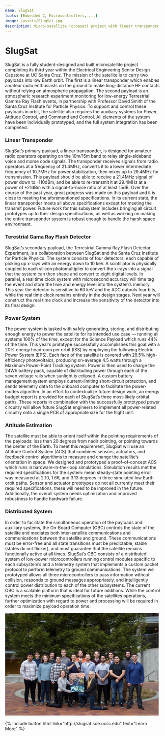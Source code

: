 ```yaml
---
name: SlugSat
tools: [Embedded C, Microcontrollers, ...]
image: /assets/SlugSat.jpg
description: Micro-satellite (cubesat) project with linear transponder and particle physics experiment.
---
```


# SlugSat

SlugSat is a fully student-designed and built microsatellite project completing its third year within the Electrical Engineering Senior Design Capstone at UC Santa Cruz. The mission of the satellite is to carry two payloads into low Earth orbit. The first is a linear transponder which enables amateur radio enthusiasts on the ground to make long-distance HF contacts without relying on atmospheric propagation. The second payload is an atmospheric research experiment monitoring for low-energy Terrestrial Gamma Ray Flash events, in partnership with Professor David Smith of the Santa Cruz Institute for Particle Physics. To support and control these payloads in orbit, the satellite also requires the auxiliary systems for Power, Attitude Control, and Command and Control. All elements of the system have been individually prototyped, and the full system integration has been completed. 

### Linear Transponder 

SlugSat’s primary payload, a linear transponder, is designed for amateur radio operators operating on the 10m/15m band to relay single-sideband voice and morse code signals. The transponder receives signals from radio operators at a frequency of 21.4MHz, converts it to a lower intermediate frequency of 10.7MHz for power stabilization, then mixes up to 29.4MHz for transmission. This payload should be able to receive a 21.4MHz signal of power down to -110dBm, and be able to re-transmit it at 29.4MHz at a power of +21dBm with a signal-to-noise ratio of at least 15dB. Over the course of the past year, great progress was made on this payload and it is close to meeting the aforementioned specifications. In its current state, the linear transponder meets all above specifications except for meeting the transmit power. Future work for this subsystem includes bringing all circuit prototypes up to their design specifications, as well as working on making the entire transponder system is robust enough to handle the harsh space environment.

### Terestrial Gama Ray Flash Detector

SlugSat’s secondary payload, the Terrestrial Gamma Ray Flash Detector Experiment, is a collaboration between SlugSat and the Santa Cruz Institute for Particle Physics. The system consists of four detectors, each capable of picking up x-rays with an energy down to 10 keV. A scintillator is physically coupled to each silicon photomultiplier to convert the x-rays into a signal that the system can then shape and convert to eight digital levels. In parallel, a real time clock system with microsecond accuracy will time tag the event and store the time and energy level into the system’s memory. This year the detector is sensitive to 60 keV and the ADC outputs four bits, while the real time clock remains entirely in the design stages. Next year will construct the real time clock and increase the sensitivity of the detector into its final design. 

### Power System

The power system is tasked with safely generating, storing, and distributing enough energy to power the satellite for its intended use case — running all systems 100% of the time, except for the Science Payload which runs 44% of the time. This year’s prototype successfully accomplishes this goal with a 20% energy headroom per orbit (ISS) by employing the following Electric Power System (EPS). Each face of the satellite is covered with 29.5% high-efficiency photovoltaics, producing on-average 4.5 watts through a Maximum Power-Point Tracking system. Power is then used to charge the 24Wh battery pack, capable of distributing power through each of the seven voltage rails when sunlight is eclipsed. A custom battery management system employs current-limiting short-circuit protection, and sends telemetry data to the onboard computer to facilitate the power-modes algorithm. In an effort to contextualize future design work, an energy budget report is provided for each of SlugSat’s three most-likely orbital paths. These reports in combination with the successfully prototyped power circuitry will allow future SlugSat engineers to implement all power-related circuitry onto a single PCB of appropriate size for the flight unit. 

### Attitude Estimation

The satellite must be able to orient itself within the pointing requirements of the payloads: less than 20 degrees from nadir pointing, or pointing towards the center of the Earth. To meet this requirement, SlugSat will use an Attitude Control System (ACS) that combines sensors, actuators, and feedback control algorithms to measure and change the satellite’s orientation in space. We designed and prototyped a proof-of-concept ACS which runs in hardware-in-the-loop simulations. Simulation results met the required specifications for the system: mean steady-state pointing error was measured at 2.10, 1.66, and 3.13 degrees in three simulated low Earth orbit paths. Sensor and actuator prototypes do not all currently meet their required specifications; these will need to be improved in the future. Additionally, the overall system needs optimization and improved robustness to handle hardware failure. 

### Distributed System

In order to facilitate the simultaneous operation of the payloads and auxiliary systems, the On-Board Computer (OBC) controls the state of the satellite and mediates both inter-satellite communications and communications between the satellite and ground. These communications must be error-free and all state transitions must be predictable, stable (states do not flicker), and must guarantee that the satellite remains functionally active at all times. SlugSat’s OBC consists of a distributed system of low-power microcontrollers running control modules specific to each subsystem’s and a telemetry system that implements a custom packet protocol to perform telemetry to ground communications. The system we prototyped allows all three microcontrollers to pass information without collision, responds to ground messages appropriately, and intelligently control power distribution to each of the other subsystems. The current OBC is a scalable platform that is ideal for future additions. While the control system meets the minimum specifications of the satellites operations, further optimization with regard to power and processing will be required in order to maximize payload operation time.

<img src="/assets/SlugSat/SlugSat_Team.jpeg" width="500">

<p class="text-center">
{% include button.html link="http://slugsat.soe.ucsc.edu" text="Learn More" %}
</p>